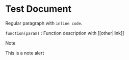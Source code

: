 # Test Document

Regular paragraph with `inline code`.

`function(param)`
:   Function description with [[other|link]]

> [!note]
>
> This is a note alert
